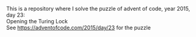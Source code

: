This is a repository where I solve the puzzle of advent of code, year 2015, day 23:    
Opening the Turing Lock     
See https://adventofcode.com/2015/day/23 for the puzzle
